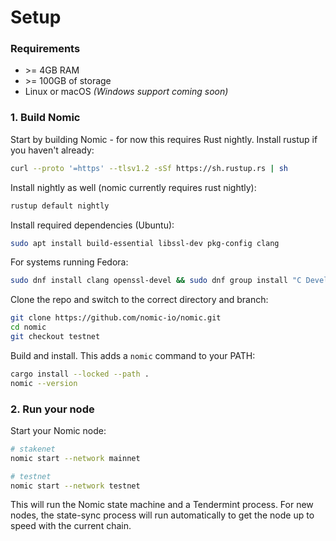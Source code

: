 # Setup

### Requirements

- &gt;= 4GB RAM
- &gt;= 100GB of storage
- Linux or macOS _(Windows support coming soon)_

### 1. Build Nomic

Start by building Nomic - for now this requires Rust nightly.
Install rustup if you haven't already:
```bash
curl --proto '=https' --tlsv1.2 -sSf https://sh.rustup.rs | sh
```
Install nightly as well (nomic currently requires rust nightly):
```bash
rustup default nightly
```

Install required dependencies (Ubuntu):
```bash
sudo apt install build-essential libssl-dev pkg-config clang
```

For systems running Fedora:
```bash
sudo dnf install clang openssl-devel && sudo dnf group install "C Development Tools and Libraries"
```

Clone the repo and switch to the correct directory and branch:
```bash
git clone https://github.com/nomic-io/nomic.git
cd nomic
git checkout testnet
```

Build and install. This adds a `nomic` command to your PATH:
```bash
cargo install --locked --path .
nomic --version
```

### 2. Run your node
Start your Nomic node:
```bash
# stakenet
nomic start --network mainnet

# testnet
nomic start --network testnet
```

This will run the Nomic state machine and a Tendermint process. For new nodes, the state-sync process will run automatically to get the node up to speed with the current chain.
